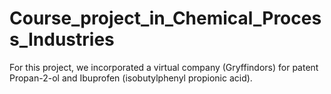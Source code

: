 # Course_project_in_Chemical_Process_Industries
For this project, we incorporated a virtual company (Gryffindors) for patent Propan-2-ol and Ibuprofen (isobutylphenyl propionic acid).
